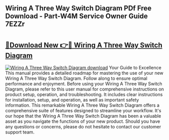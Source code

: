 ## Wiring A Three Way Switch Diagram PDf Free Download - Part-W4M Service Owner Guide 7EZZr

# <h2><a href="http://dftvca1.blite.top/?on=Wiring+A+Three+Way+Switch+Diagram">🔗Download New 👉🔴 Wiring A Three Way Switch Diagram</a></h2>

[![Wiring A Three Way Switch Diagram download](https://i.imgur.com/lujVjoI.png)](http://dftvca1.blite.top/?on=Wiring+A+Three+Way+Switch+Diagram)
Your Guide to Excellence This manual provides a detailed roadmap for mastering the use of your new Wiring A Three Way Switch Diagram. Follow along to ensure optimal performance and enjoyment. Before using your Wiring A Three Way Switch Diagram, please refer to this user manual for comprehensive instructions on product setup, operation, and troubleshooting. It includes clear instructions for installation, setup, and operation, as well as important safety information. This remarkable Wiring A Three Way Switch Diagram offers a comprehensive suite of features designed to streamline your workflow. It's our hope that the Wiring A Three Way Switch Diagram has been a valuable asset as you navigate the functions of your new product. Should you have any questions or concerns, please do not hesitate to contact our customer support team.
